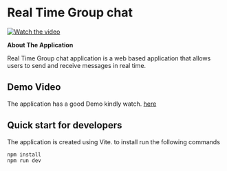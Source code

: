 # Real Time Group chat 

[![Watch the video](https://i3.ytimg.com/vi/uWsxVhqmdYo/maxresdefault.jpg)](https://www.youtube.com/watch?v=uWsxVhqmdYo&t=33s)

**About The Application**


Real Time Group chat application is a web based application that
allows users to send and receive messages in real time.


## Demo Video
The application has a good Demo kindly watch. [here](https://www.youtube.com/watch?v=uWsxVhqmdYo&t=33s)


## Quick start for developers

The application is created using Vite. to install run the following commands

```
npm install
npm run dev
```
